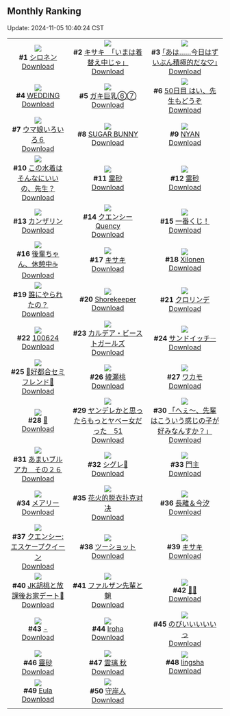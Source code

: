 ## Monthly Ranking
Update: 2024-11-05 10:40:24 CST

|      |      |      |
| :----: | :----: | :----: |
| ![](https://i.pixiv.re/c/240x480/img-master/img/2024/10/07/00/00/17/123103412_p0_master1200.jpg)<br>**#1** [シロネン](https://www.pixiv.net/artworks/123103412)<br>[Download](https://i.pixiv.re/img-original/img/2024/10/07/00/00/17/123103412_p0.jpg) | ![](https://i.pixiv.re/c/240x480/img-master/img/2024/10/06/08/00/04/123077310_p0_master1200.jpg)<br>**#2** [キサキ　「いまは着替え中じゃ」](https://www.pixiv.net/artworks/123077310)<br>[Download](https://i.pixiv.re/img-original/img/2024/10/06/08/00/04/123077310_p0.jpg) | ![](https://i.pixiv.re/c/240x480/img-master/img/2024/10/07/17/10/21/123119872_p0_master1200.jpg)<br>**#3** [｢あは……今日はずいぶん積極的だな♡｣](https://www.pixiv.net/artworks/123119872)<br>[Download](https://i.pixiv.re/img-original/img/2024/10/07/17/10/21/123119872_p0.jpg) |
| ![](https://i.pixiv.re/c/240x480/img-master/img/2024/10/07/00/00/44/123103542_p0_master1200.jpg)<br>**#4** [WEDDING](https://www.pixiv.net/artworks/123103542)<br>[Download](https://i.pixiv.re/img-original/img/2024/10/07/00/00/44/123103542_p0.jpg) | ![](https://i.pixiv.re/c/240x480/img-master/img/2024/10/07/08/00/05/123111663_p0_master1200.jpg)<br>**#5** [ガキ巨乳⑥⑦](https://www.pixiv.net/artworks/123111663)<br>[Download](https://i.pixiv.re/img-original/img/2024/10/07/08/00/05/123111663_p0.jpg) | ![](https://i.pixiv.re/c/240x480/img-master/img/2024/10/07/15/05/26/123117815_p0_master1200.jpg)<br>**#6** [50日目 はい、先生もどうぞ](https://www.pixiv.net/artworks/123117815)<br>[Download](https://i.pixiv.re/img-original/img/2024/10/07/15/05/26/123117815_p0.png) |
| ![](https://i.pixiv.re/c/240x480/img-master/img/2024/10/07/07/50/23/123111455_p0_master1200.jpg)<br>**#7** [ウマ娘いろいろ６](https://www.pixiv.net/artworks/123111455)<br>[Download](https://i.pixiv.re/img-original/img/2024/10/07/07/50/23/123111455_p0.jpg) | ![](https://i.pixiv.re/c/240x480/img-master/img/2024/10/06/00/01/02/123068706_p0_master1200.jpg)<br>**#8** [SUGAR BUNNY](https://www.pixiv.net/artworks/123068706)<br>[Download](https://i.pixiv.re/img-original/img/2024/10/06/00/01/02/123068706_p0.png) | ![](https://i.pixiv.re/c/240x480/img-master/img/2024/10/06/00/00/46/123068644_p0_master1200.jpg)<br>**#9** [NYAN](https://www.pixiv.net/artworks/123068644)<br>[Download](https://i.pixiv.re/img-original/img/2024/10/06/00/00/46/123068644_p0.png) |
| ![](https://i.pixiv.re/c/240x480/img-master/img/2024/10/07/19/07/04/123122680_p0_master1200.jpg)<br>**#10** [この水着はそんなにいいの、先生？](https://www.pixiv.net/artworks/123122680)<br>[Download](https://i.pixiv.re/img-original/img/2024/10/07/19/07/04/123122680_p0.jpg) | ![](https://i.pixiv.re/c/240x480/img-master/img/2024/10/07/00/00/33/123103488_p0_master1200.jpg)<br>**#11** [霊砂](https://www.pixiv.net/artworks/123103488)<br>[Download](https://i.pixiv.re/img-original/img/2024/10/07/00/00/33/123103488_p0.jpg) | ![](https://i.pixiv.re/c/240x480/img-master/img/2024/10/06/01/06/54/123071255_p0_master1200.jpg)<br>**#12** [霊砂](https://www.pixiv.net/artworks/123071255)<br>[Download](https://i.pixiv.re/img-original/img/2024/10/06/01/06/54/123071255_p0.png) |
| ![](https://i.pixiv.re/c/240x480/img-master/img/2024/10/06/15/55/35/123086883_p0_master1200.jpg)<br>**#13** [カンザリン](https://www.pixiv.net/artworks/123086883)<br>[Download](https://i.pixiv.re/img-original/img/2024/10/06/15/55/35/123086883_p0.png) | ![](https://i.pixiv.re/c/240x480/img-master/img/2024/10/06/20/23/32/123094986_p0_master1200.jpg)<br>**#14** [クエンシー  Quency](https://www.pixiv.net/artworks/123094986)<br>[Download](https://i.pixiv.re/img-original/img/2024/10/06/20/23/32/123094986_p0.jpg) | ![](https://i.pixiv.re/c/240x480/img-master/img/2024/10/07/00/03/35/123103816_p0_master1200.jpg)<br>**#15** [一番くじ！](https://www.pixiv.net/artworks/123103816)<br>[Download](https://i.pixiv.re/img-original/img/2024/10/07/00/03/35/123103816_p0.png) |
| ![](https://i.pixiv.re/c/240x480/img-master/img/2024/10/07/12/56/05/123115886_p0_master1200.jpg)<br>**#16** [後輩ちゃん、休憩中☕️](https://www.pixiv.net/artworks/123115886)<br>[Download](https://i.pixiv.re/img-original/img/2024/10/07/12/56/05/123115886_p0.jpg) | ![](https://i.pixiv.re/c/240x480/img-master/img/2024/10/07/14/56/15/123117636_p0_master1200.jpg)<br>**#17** [キサキ](https://www.pixiv.net/artworks/123117636)<br>[Download](https://i.pixiv.re/img-original/img/2024/10/07/14/56/15/123117636_p0.jpg) | ![](https://i.pixiv.re/c/240x480/img-master/img/2024/10/07/10/11/46/123113371_p0_master1200.jpg)<br>**#18** [Xilonen](https://www.pixiv.net/artworks/123113371)<br>[Download](https://i.pixiv.re/img-original/img/2024/10/07/10/11/46/123113371_p0.png) |
| ![](https://i.pixiv.re/c/240x480/img-master/img/2024/10/07/00/11/16/123104182_p0_master1200.jpg)<br>**#19** [誰にやられたの？](https://www.pixiv.net/artworks/123104182)<br>[Download](https://i.pixiv.re/img-original/img/2024/10/07/00/11/16/123104182_p0.png) | ![](https://i.pixiv.re/c/240x480/img-master/img/2024/10/07/12/40/24/123115652_p0_master1200.jpg)<br>**#20** [Shorekeeper](https://www.pixiv.net/artworks/123115652)<br>[Download](https://i.pixiv.re/img-original/img/2024/10/07/12/40/24/123115652_p0.jpg) | ![](https://i.pixiv.re/c/240x480/img-master/img/2024/10/06/00/01/05/123068718_p0_master1200.jpg)<br>**#21** [クロリンデ](https://www.pixiv.net/artworks/123068718)<br>[Download](https://i.pixiv.re/img-original/img/2024/10/06/00/01/05/123068718_p0.png) |
| ![](https://i.pixiv.re/c/240x480/img-master/img/2024/10/06/16/58/47/123088545_p0_master1200.jpg)<br>**#22** [100624](https://www.pixiv.net/artworks/123088545)<br>[Download](https://i.pixiv.re/img-original/img/2024/10/06/16/58/47/123088545_p0.jpg) | ![](https://i.pixiv.re/c/240x480/img-master/img/2024/10/07/22/24/16/123128905_p0_master1200.jpg)<br>**#23** [カルデア・ビーストガールズ](https://www.pixiv.net/artworks/123128905)<br>[Download](https://i.pixiv.re/img-original/img/2024/10/07/22/24/16/123128905_p0.png) | ![](https://i.pixiv.re/c/240x480/img-master/img/2024/10/07/00/00/22/123103436_p0_master1200.jpg)<br>**#24** [サンドイッチ···](https://www.pixiv.net/artworks/123103436)<br>[Download](https://i.pixiv.re/img-original/img/2024/10/07/00/00/22/123103436_p0.jpg) |
| ![](https://i.pixiv.re/c/240x480/img-master/img/2024/10/06/00/09/01/123069256_p0_master1200.jpg)<br>**#25** [🤍好都合セミフレンド💜](https://www.pixiv.net/artworks/123069256)<br>[Download](https://i.pixiv.re/img-original/img/2024/10/06/00/09/01/123069256_p0.jpg) | ![](https://i.pixiv.re/c/240x480/img-master/img/2024/10/07/00/58/30/123105677_p0_master1200.jpg)<br>**#26** [綾瀬桃](https://www.pixiv.net/artworks/123105677)<br>[Download](https://i.pixiv.re/img-original/img/2024/10/07/00/58/30/123105677_p0.jpg) | ![](https://i.pixiv.re/c/240x480/img-master/img/2024/10/07/20/17/37/123124729_p0_master1200.jpg)<br>**#27** [ワカモ](https://www.pixiv.net/artworks/123124729)<br>[Download](https://i.pixiv.re/img-original/img/2024/10/07/20/17/37/123124729_p0.png) |
| ![](https://i.pixiv.re/c/240x480/img-master/img/2024/10/07/22/17/48/123128676_p0_master1200.jpg)<br>**#28** [🦇](https://www.pixiv.net/artworks/123128676)<br>[Download](https://i.pixiv.re/img-original/img/2024/10/07/22/17/48/123128676_p0.jpg) | ![](https://i.pixiv.re/c/240x480/img-master/img/2024/10/07/00/00/46/123103550_p0_master1200.jpg)<br>**#29** [ヤンデレかと思ったらもっとヤベー女だった　51](https://www.pixiv.net/artworks/123103550)<br>[Download](https://i.pixiv.re/img-original/img/2024/10/07/00/00/46/123103550_p0.png) | ![](https://i.pixiv.re/c/240x480/img-master/img/2024/10/06/19/46/08/123093633_p0_master1200.jpg)<br>**#30** [「へぇ～、先輩はこういう感じの子が好みなんすか？」](https://www.pixiv.net/artworks/123093633)<br>[Download](https://i.pixiv.re/img-original/img/2024/10/06/19/46/08/123093633_p0.jpg) |
| ![](https://i.pixiv.re/c/240x480/img-master/img/2024/10/07/00/00/13/123103390_p0_master1200.jpg)<br>**#31** [あまいブルアカ　その２６](https://www.pixiv.net/artworks/123103390)<br>[Download](https://i.pixiv.re/img-original/img/2024/10/07/00/00/13/123103390_p0.png) | ![](https://i.pixiv.re/c/240x480/img-master/img/2024/10/07/17/29/53/123120225_p0_master1200.jpg)<br>**#32** [シグレ💙](https://www.pixiv.net/artworks/123120225)<br>[Download](https://i.pixiv.re/img-original/img/2024/10/07/17/29/53/123120225_p0.png) | ![](https://i.pixiv.re/c/240x480/img-master/img/2024/10/06/18/31/17/123091350_p0_master1200.jpg)<br>**#33** [門主](https://www.pixiv.net/artworks/123091350)<br>[Download](https://i.pixiv.re/img-original/img/2024/10/06/18/31/17/123091350_p0.jpg) |
| ![](https://i.pixiv.re/c/240x480/img-master/img/2024/10/05/04/19/03/123039556_p0_master1200.jpg)<br>**#34** [メアリー](https://www.pixiv.net/artworks/123039556)<br>[Download](https://i.pixiv.re/img-original/img/2024/10/05/04/19/03/123039556_p0.jpg) | ![](https://i.pixiv.re/c/240x480/img-master/img/2024/10/06/13/47/55/123083967_p0_master1200.jpg)<br>**#35** [花火的脱衣扑克对决](https://www.pixiv.net/artworks/123083967)<br>[Download](https://i.pixiv.re/img-original/img/2024/10/06/13/47/55/123083967_p0.jpg) | ![](https://i.pixiv.re/c/240x480/img-master/img/2024/10/07/18/00/29/123120937_p0_master1200.jpg)<br>**#36** [長離＆今汐](https://www.pixiv.net/artworks/123120937)<br>[Download](https://i.pixiv.re/img-original/img/2024/10/07/18/00/29/123120937_p0.jpg) |
| ![](https://i.pixiv.re/c/240x480/img-master/img/2024/10/09/00/00/22/123159520_p0_master1200.jpg)<br>**#37** [クエンシー:エスケープクイーン](https://www.pixiv.net/artworks/123159520)<br>[Download](https://i.pixiv.re/img-original/img/2024/10/09/00/00/22/123159520_p0.jpg) | ![](https://i.pixiv.re/c/240x480/img-master/img/2024/10/05/20/47/26/123059800_p0_master1200.jpg)<br>**#38** [ツーショット](https://www.pixiv.net/artworks/123059800)<br>[Download](https://i.pixiv.re/img-original/img/2024/10/05/20/47/26/123059800_p0.png) | ![](https://i.pixiv.re/c/240x480/img-master/img/2024/10/06/23/13/58/123101575_p0_master1200.jpg)<br>**#39** [キサキ](https://www.pixiv.net/artworks/123101575)<br>[Download](https://i.pixiv.re/img-original/img/2024/10/06/23/13/58/123101575_p0.jpg) |
| ![](https://i.pixiv.re/c/240x480/img-master/img/2024/10/05/18/20/17/123057269_p0_master1200.jpg)<br>**#40** [JK胡桃と放課後お家デート🍗](https://www.pixiv.net/artworks/123057269)<br>[Download](https://i.pixiv.re/img-original/img/2024/10/05/18/20/17/123057269_p0.png) | ![](https://i.pixiv.re/c/240x480/img-master/img/2024/10/08/13/39/04/123144678_p0_master1200.jpg)<br>**#41** [ファルザン先輩と魈](https://www.pixiv.net/artworks/123144678)<br>[Download](https://i.pixiv.re/img-original/img/2024/10/08/13/39/04/123144678_p0.jpg) | ![](https://i.pixiv.re/c/240x480/img-master/img/2024/10/07/01/36/03/123106614_p0_master1200.jpg)<br>**#42** [💜🫧](https://www.pixiv.net/artworks/123106614)<br>[Download](https://i.pixiv.re/img-original/img/2024/10/07/01/36/03/123106614_p0.jpg) |
| ![](https://i.pixiv.re/c/240x480/img-master/img/2024/10/06/19/22/18/123092935_p0_master1200.jpg)<br>**#43** [-](https://www.pixiv.net/artworks/123092935)<br>[Download](https://i.pixiv.re/img-original/img/2024/10/06/19/22/18/123092935_p0.jpg) | ![](https://i.pixiv.re/c/240x480/img-master/img/2024/10/08/19/33/55/123151165_p0_master1200.jpg)<br>**#44** [Iroha](https://www.pixiv.net/artworks/123151165)<br>[Download](https://i.pixiv.re/img-original/img/2024/10/08/19/33/55/123151165_p0.jpg) | ![](https://i.pixiv.re/c/240x480/img-master/img/2024/10/08/00/00/35/123132369_p0_master1200.jpg)<br>**#45** [のびいいいいいっ](https://www.pixiv.net/artworks/123132369)<br>[Download](https://i.pixiv.re/img-original/img/2024/10/08/00/00/35/123132369_p0.jpg) |
| ![](https://i.pixiv.re/c/240x480/img-master/img/2024/10/05/18/00/16/123056647_p0_master1200.jpg)<br>**#46** [靈砂](https://www.pixiv.net/artworks/123056647)<br>[Download](https://i.pixiv.re/img-original/img/2024/10/05/18/00/16/123056647_p0.jpg) | ![](https://i.pixiv.re/c/240x480/img-master/img/2024/10/06/22/45/13/123100496_p0_master1200.jpg)<br>**#47** [雲璃 秋](https://www.pixiv.net/artworks/123100496)<br>[Download](https://i.pixiv.re/img-original/img/2024/10/06/22/45/13/123100496_p0.jpg) | ![](https://i.pixiv.re/c/240x480/img-master/img/2024/10/06/19/19/11/123092832_p0_master1200.jpg)<br>**#48** [lingsha](https://www.pixiv.net/artworks/123092832)<br>[Download](https://i.pixiv.re/img-original/img/2024/10/06/19/19/11/123092832_p0.png) |
| ![](https://i.pixiv.re/c/240x480/img-master/img/2024/10/08/12/47/41/123143936_p0_master1200.jpg)<br>**#49** [Eula](https://www.pixiv.net/artworks/123143936)<br>[Download](https://i.pixiv.re/img-original/img/2024/10/08/12/47/41/123143936_p0.png) | ![](https://i.pixiv.re/c/240x480/img-master/img/2024/10/08/21/35/57/123154566_p0_master1200.jpg)<br>**#50** [守岸人](https://www.pixiv.net/artworks/123154566)<br>[Download](https://i.pixiv.re/img-original/img/2024/10/08/21/35/57/123154566_p0.jpg) |
|      |
